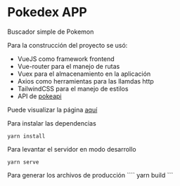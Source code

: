 # Pokedex APP

Buscador simple de Pokemon

Para la construcción del proyecto se usó:

* VueJS como framework frontend
* Vue-router para el manejo de rutas
* Vuex para el almacenamiento en la aplicación
* Axios como herramientas para las llamdas http
* TailwindCSS para el manejo de estilos
* API de [pokeapi](https://pokeapi.co/)

Puede visualizar la página [aquí](https://pokemon-xi.vercel.app/)

Para instalar las dependencias

``` yarn install ```

Para levantar el servidor en modo desarrollo

``` yarn serve ```

Para generar los archivos de producción
```` yarn build ```
